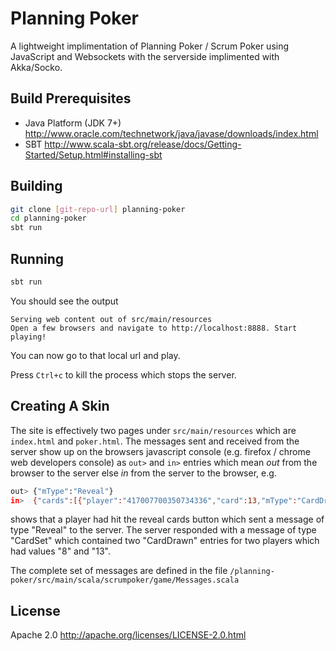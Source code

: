 # Planning Poker

A lightweight implimentation of Planning Poker / Scrum Poker using JavaScript and Websockets with the serverside implimented with Akka/Socko. 

## Build Prerequisites

  - Java Platform (JDK 7+) http://www.oracle.com/technetwork/java/javase/downloads/index.html
  - SBT http://www.scala-sbt.org/release/docs/Getting-Started/Setup.html#installing-sbt

## Building

```sh
git clone [git-repo-url] planning-poker
cd planning-poker
sbt run
```

## Running

```sh
sbt run
```
You should see the output 

```
Serving web content out of src/main/resources
Open a few browsers and navigate to http://localhost:8888. Start playing!
```

You can now go to that local url and play. 

Press ```Ctrl+c``` to kill the process which stops the server. 

## Creating A Skin

The site is effectively two pages under ```src/main/resources``` which are ```index.html``` and ```poker.html```. The messages sent and received from the server show up on the browsers javascript console (e.g. firefox / chrome web developers console) as ```out>``` and ```in>``` entries which mean *out* from the browser to the server else *in* from the server to the browser, e.g. 

```sh
out> {"mType":"Reveal"}
in>  {"cards":[{"player":"417007700350734336","card":13,"mType":"CardDrawn"},{"player":"417007962322767872","card":8,"mType":"CardDrawn"}],"mType":"CardSet"}"
```

shows that a player had hit the reveal cards button which sent a message of type "Reveal" to the server. The server responded with a message of type "CardSet" which contained two "CardDrawn" entries for two players which had values "8" and "13". 

The complete set of messages are defined in the file ```/planning-poker/src/main/scala/scrumpoker/game/Messages.scala```

License
----

Apache 2.0 http://apache.org/licenses/LICENSE-2.0.html

